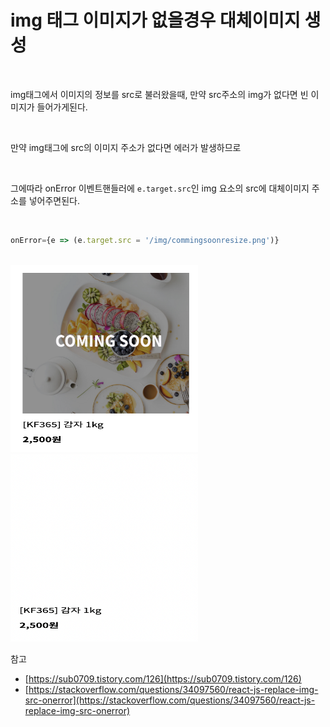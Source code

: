 # img 태그 이미지가 없을경우 대체이미지 생성

<br>

img태그에서 이미지의 정보를 src로 불러왔을때, 만약 src주소의 img가 없다면 빈 이미지가 들어가게된다.

<br>

만약 img태그에 src의 이미지 주소가 없다면 에러가 발생하므로

<br>

그에따라 onError 이벤트핸들러에 `e.target.src`인 img 요소의 src에 대체이미지 주소를 넣어주면된다.

<br>

```jsx
onError={e => (e.target.src = '/img/commingsoonresize.png')}
```

<br>

<img src='../Images/img태그%20대체이미지/img태그대체이미지-1.png' width='300' height='300'>

<img src='../Images/img태그%20대체이미지/img태그대체이미지-2.png' width='300' height='300'>

<br>

참고

- [https://sub0709.tistory.com/126](https://sub0709.tistory.com/126)
- [https://stackoverflow.com/questions/34097560/react-js-replace-img-src-onerror](https://stackoverflow.com/questions/34097560/react-js-replace-img-src-onerror)
